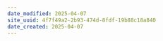 ```yaml
---
date_modified: 2025-04-07
site_uuid: 4f7f49a2-2b93-474d-8fdf-19b88c18a840
date_created: 2025-04-07
---
```



